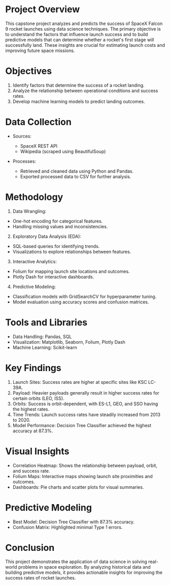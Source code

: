 # Project Overview

This capstone project analyzes and predicts the success of SpaceX Falcon 9 rocket launches using data science techniques. The primary objective is to understand the factors that influence launch success and to build predictive models that can determine whether a rocket's first stage will successfully land. These insights are crucial for estimating launch costs and improving future space missions.

# Objectives

1. Identify factors that determine the success of a rocket landing.
2. Analyze the relationship between operational conditions and success rates.
3. Develop machine learning models to predict landing outcomes.

# Data Collection

- Sources:

  - SpaceX REST API
  - Wikipedia (scraped using BeautifulSoup)
    
- Processes:
  
  - Retrieved and cleaned data using Python and Pandas.
  - Exported processed data to CSV for further analysis.

# Methodology

1. Data Wrangling:
- One-hot encoding for categorical features.
- Handling missing values and inconsistencies.
2. Exploratory Data Analysis (EDA):
- SQL-based queries for identifying trends.
- Visualizations to explore relationships between features.
3. Interactive Analytics:
- Folium for mapping launch site locations and outcomes.
- Plotly Dash for interactive dashboards.
4. Predictive Modeling:
- Classification models with GridSearchCV for hyperparameter tuning.
- Model evaluation using accuracy scores and confusion matrices.
  
# Tools and Libraries

- Data Handling: Pandas, SQL
- Visualization: Matplotlib, Seaborn, Folium, Plotly Dash
- Machine Learning: Scikit-learn

# Key Findings

1. Launch Sites: Success rates are higher at specific sites like KSC LC-39A.
2. Payload: Heavier payloads generally result in higher success rates for certain orbits (LEO, ISS).
3. Orbits: Success is orbit-dependent, with ES-L1, GEO, and SSO having the highest rates.
4. Time Trends: Launch success rates have steadily increased from 2013 to 2020.
5. Model Performance: Decision Tree Classifier achieved the highest accuracy at 87.3%.

# Visual Insights

  - Correlation Heatmap: Shows the relationship between payload, orbit, and success rate.
  - Folium Maps: Interactive maps showing launch site proximities and outcomes.
  - Dashboards: Pie charts and scatter plots for visual summaries.
    
# Predictive Modeling

  - Best Model: Decision Tree Classifier with 87.3% accuracy.
  - Confusion Matrix: Highlighted minimal Type 1 errors.
    
# Conclusion

This project demonstrates the application of data science in solving real-world problems in space exploration. By analyzing historical data and building predictive models, it provides actionable insights for improving the success rates of rocket launches.

